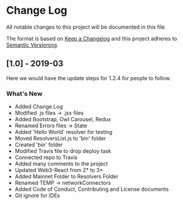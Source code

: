 
# Change Log
All notable changes to this project will be documented in this file.

The format is based on [Keep a Changelog](http://keepachangelog.com/)
and this project adheres to [Semantic Versioning](http://semver.org/).

## [1.0] - 2019-03

Here we would have the update steps for 1.2.4 for people to follow.

### What's New
- Added Change Log
- Modified .js files -> .jsx files
- Added Bootstrap, Owl Carousel, Redux
- Renamed Errors files -> State
- Added 'Hello World' resolver for testing
- Moved ResolversList.js to 'bin' folder
- Created 'bin' folder
- Modified Travis file to drop deploy task
- Connected repo to Travis
- Added many comments to the project
- Updated Web3-React from 2* to 3*
- Added Mainnet Folder to Resolvers Folder
- Renamed TEMP -> networkConnectors
- Added Code of Conduct, Contributing and License documents
- Git ignore for IDEs

